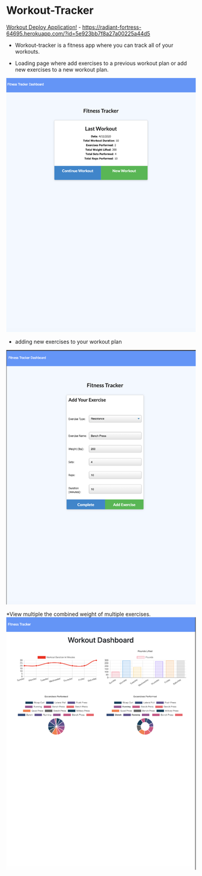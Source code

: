 # Workout-Tracker
[Workout Deploy Application!](https://radiant-fortress-64695.herokuapp.com/?id=5e923bb7f8a27a00225a44d5) - https://radiant-fortress-64695.herokuapp.com/?id=5e923bb7f8a27a00225a44d5

* Workout-tracker is a fitness app where you can track all of your workouts.


* Loading page where add exercises to a previous workout plan or add new exercises to a new workout plan.
<img src="./demo/loading.png" >

* adding new exercises to your workout plan
<img src="./demo/add.png" >

*View multiple the combined weight of multiple exercises.
<img src="./demo/data.png" >




